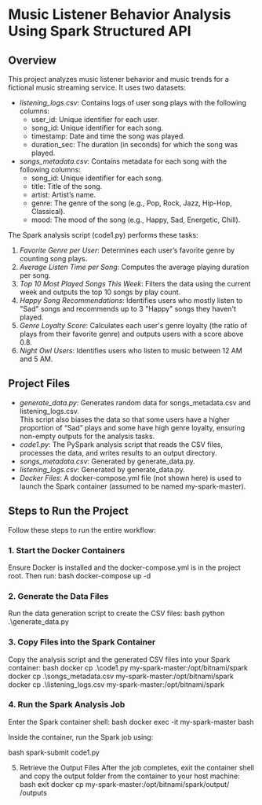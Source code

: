 # Music Listener Behavior Analysis Using Spark Structured API

## Overview
This project analyzes music listener behavior and music trends for a fictional music streaming service. It uses two datasets:
- *listening_logs.csv*: Contains logs of user song plays with the following columns:
  - user_id: Unique identifier for each user.
  - song_id: Unique identifier for each song.
  - timestamp: Date and time the song was played.
  - duration_sec: The duration (in seconds) for which the song was played.
- *songs_metadata.csv*: Contains metadata for each song with the following columns:
  - song_id: Unique identifier for each song.
  - title: Title of the song.
  - artist: Artist’s name.
  - genre: The genre of the song (e.g., Pop, Rock, Jazz, Hip-Hop, Classical).
  - mood: The mood of the song (e.g., Happy, Sad, Energetic, Chill).

The Spark analysis script (code1.py) performs these tasks:
1. *Favorite Genre per User*: Determines each user’s favorite genre by counting song plays.
2. *Average Listen Time per Song*: Computes the average playing duration per song.
3. *Top 10 Most Played Songs This Week*: Filters the data using the current week and outputs the top 10 songs by play count.
4. *Happy Song Recommendations*: Identifies users who mostly listen to "Sad" songs and recommends up to 3 "Happy" songs they haven't played.
5. *Genre Loyalty Score*: Calculates each user's genre loyalty (the ratio of plays from their favorite genre) and outputs users with a score above 0.8.
6. *Night Owl Users*: Identifies users who listen to music between 12 AM and 5 AM.

## Project Files
- *generate_data.py*: Generates random data for songs_metadata.csv and listening_logs.csv.  
  This script also biases the data so that some users have a higher proportion of “Sad” plays and some have high genre loyalty, ensuring non-empty outputs for the analysis tasks.
- *code1.py*: The PySpark analysis script that reads the CSV files, processes the data, and writes results to an output directory.
- *songs_metadata.csv*: Generated by generate_data.py.
- *listening_logs.csv*: Generated by generate_data.py.
- *Docker Files*: A docker-compose.yml file (not shown here) is used to launch the Spark container (assumed to be named my-spark-master).

## Steps to Run the Project
Follow these steps to run the entire workflow:

### 1. Start the Docker Containers
Ensure Docker is installed and the docker-compose.yml is in the project root. Then run:
bash
docker-compose up -d


### 2. Generate the Data Files
Run the data generation script to create the CSV files:
bash
python .\generate_data.py


### 3. Copy Files into the Spark Container
Copy the analysis script and the generated CSV files into your Spark container:
bash
docker cp .\code1.py my-spark-master:/opt/bitnami/spark
docker cp .\songs_metadata.csv my-spark-master:/opt/bitnami/spark
docker cp .\listening_logs.csv my-spark-master:/opt/bitnami/spark


### 4. Run the Spark Analysis Job
Enter the Spark container shell:
bash
docker exec -it my-spark-master bash


Inside the container, run the Spark job using:

bash
spark-submit code1.py


5. Retrieve the Output Files
After the job completes, exit the container shell and copy the output folder from the container to your host machine:
bash
exit
docker cp my-spark-master:/opt/bitnami/spark/output/ /outputs
